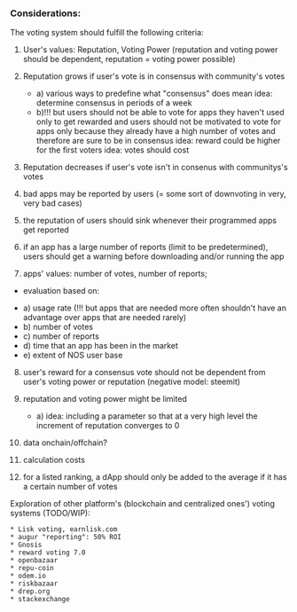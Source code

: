 ### Considerations: 
The voting system should fulfill the following criteria: 

1) User's values: Reputation, Voting Power (reputation and voting power should be dependent, reputation = voting power possible)

2) Reputation grows if user's vote is in consensus with community's votes 
   * a) various ways to predefine what "consensus" does mean
   idea: determine consensus in periods of a week 
   * b)!!! but users should not be able to vote for apps they haven't used only to get rewarded and users should not be motivated to vote for apps only because they already have a high number of votes and therefore are sure to 
   be in consensus
   idea: reward could be higher for the first voters
   idea: votes should cost
   
3) Reputation decreases if user's vote isn't in consenus with communitys's votes

4) bad apps may be reported by users (= some sort of downvoting in very, very bad cases) 

5) the reputation of users should sink whenever their programmed apps get reported

6) if an app has a large number of reports (limit to be predetermined), users should get a warning before downloading and/or running the app

7) apps' values: number of votes, number of reports;
* evaluation based on: 
- a) usage rate (!!! but apps that are needed more often shouldn't have an advantage over apps that are needed rarely)
- b) number of votes
- c) number of reports
- d) time that an app has been in the market
- e) extent of NOS user base

8) user's reward for a consensus vote should not be dependent from user's voting power or reputation (negative model: steemit)

9) reputation and voting power might be limited 
    - a) idea: including a parameter so that at a very high level the increment of reputation converges to 0 

10) data onchain/offchain? 

11) calculation costs

13) for a listed ranking, a dApp should only be added to the average if it has a certain number of votes
   
Exploration of other platform's (blockchain and centralized ones') voting systems (TODO/WIP): 

    * Lisk voting, earnlisk.com
    * augur "reporting": 50% ROI
    * Gnosis
    * reward voting 7.0
    * openbazaar
    * repu-coin
    * odem.io
    * riskbazaar
    * drep.org
    * stackexchange
